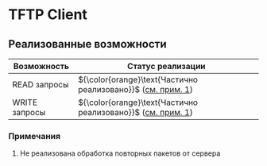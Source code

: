 # TFTP Client

## Реализованные возможности

| Возможность | Статус реализации |
| ----------- | ----------------- |
| READ запросы | ${\color{orange}\text{Частично реализовано}}$ ([см. прим. 1](#примечания)) |
| WRITE запросы | ${\color{orange}\text{Частично реализовано}}$ ([см. прим. 1](#примечания)) |

### Примечания

1. Не реализована обработка повторных пакетов от сервера 
